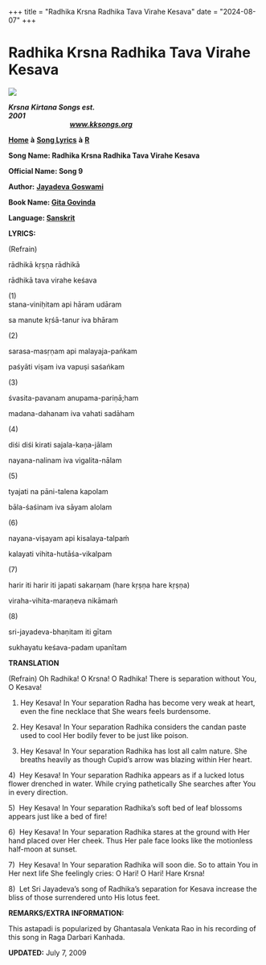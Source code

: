 +++
title = "Radhika Krsna Radhika Tava Virahe Kesava"
date = "2024-08-07"
+++

# Radhika Krsna Radhika Tava Virahe Kesava
**[![](http://kksongs.org/image_files/image002.jpg)](http://kksongs.org/)**

**_Krsna_** **_Kirtana Songs est. 2001_**                                                                                                                                                      **_www.kksongs.org_**

**[Home](http://kksongs.org/)** **à** **[Song Lyrics](http://kksongs.org/lyrics.html)** **à** **[R](http://kksongs.org/songs/song_r.html)**

**Song Name: Radhika Krsna Radhika Tava Virahe Kesava**

**Official Name: Song 9**

**Author:** [**Jayadeva** **Goswami**](http://kksongs.org/authors/list/jayadeva.html)

**Book Name: [Gita Govinda](http://kksongs.org/authors/literature/gita_govinda.html)**

**Language: [Sanskrit](http://kksongs.org/language/list/sanskrit.html)**

**LYRICS:**

(Refrain)

rādhikā kṛṣṇa rādhikā

rādhikā tava virahe keśava

(1)  
stana-viniḥitam api hāram udāram

sa manute kṛśā-tanur iva bhāram

  
(2)

sarasa-masṛṇam api malayaja-pańkam

paśyāti viṣam iva vapuṣi saśańkam

(3)

śvasita-pavanam anupama-pariṇā;ham

madana-dahanam iva vahati sadāham

(4)

diśi diśi kirati sajala-kaṇa-jālam

nayana-nalinam iva vigalita-nālam

(5)

tyajati na pāni-talena kapolam

bāla-śaśinam iva sāyam alolam

(6)

nayana-viṣayam api kisalaya-talpaḿ

kalayati vihita-hutāśa-vikalpam

(7)

harir iti harir iti japati sakarṇam (hare kṛṣṇa hare kṛṣṇa)

viraha-vihita-maraṇeva nikāmaḿ

(8)

sri-jayadeva-bhaṇitam iti gītam

sukhayatu keśava-padam upanītam

**TRANSLATION**

(Refrain) Oh Radhika! O Krsna! O Radhika! There is separation without You, O Kesava!

1) Hey Kesava! In Your separation Radha has become very weak at heart, even the fine necklace that She wears feels burdensome.

2) Hey Kesava! In Your separation Radhika considers the candan paste used to cool Her bodily fever to be just like poison.

3) Hey Kesava! In Your separation Radhika has lost all calm nature. She breaths heavily as though Cupid’s arrow was blazing within Her heart.

4)  Hey Kesava! In Your separation Radhika appears as if a lucked lotus flower drenched in water. While crying pathetically She searches after You in every direction.

5)  Hey Kesava! In Your separation Radhika’s soft bed of leaf blossoms appears just like a bed of fire!

6)  Hey Kesava! In Your separation Radhika stares at the ground with Her hand placed over Her cheek. Thus Her pale face looks like the motionless half-moon at sunset.

7)  Hey Kesava! In Your separation Radhika will soon die. So to attain You in Her next life She feelingly cries: O Hari! O Hari! Hare Krsna!

8)  Let Sri Jayadeva’s song of Radhika’s separation for Kesava increase the bliss of those surrendered unto His lotus feet.

**REMARKS/EXTRA INFORMATION:**

This astapadi is popularized by Ghantasala Venkata Rao in his recording of this song in Raga Darbari Kanhada.

**UPDATED:** July 7, 2009
